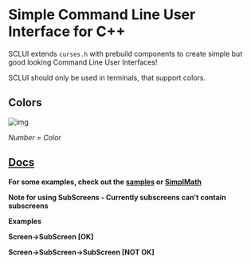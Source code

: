 # Simple Command Line User Interface for C++

SCLUI extends ```curses.h``` with prebuild components to create simple but good looking Command Line User Interfaces!

SCLUI should only be used in terminals, that support colors.

## Colors
![img](https://i.imgur.com/Cl83t84.png)

*Number = Color*


## [Docs](https://sclui.readthedocs.io/en/latest/#)

**For some examples, check out the [samples](https://github.com/0x3alex/sclui/tree/main/sample) or [SimplMath](https://github.com/0x3alex/SimplMath)**

**Note for using SubScreens - Currently subscreens can't contain subscreens**

**Examples**

**Screen->SubScreen [OK]**

**Screen->SubScreen->SubScreen [NOT OK]**






